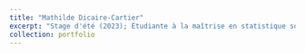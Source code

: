 ```yaml
---
title: "Mathilde Dicaire-Cartier"
excerpt: "Stage d'été (2023); Étudiante à la maîtrise en statistique sous ma supervision (2023-)."
collection: portfolio
---
```


